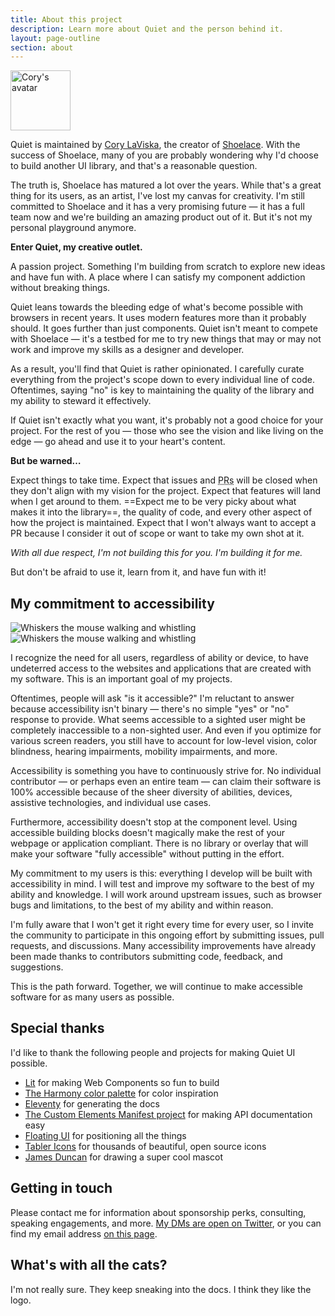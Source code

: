 ```yaml
---
title: About this project
description: Learn more about Quiet and the person behind it.
layout: page-outline
section: about
---
```


<a href="https://x.com/claviska" data-no-external-icon>
  <img 
    class="avatar"
    src="https://gravatar.com/avatar/bf1b3b95fd5b096a3592247c29667b33?s=400"
    alt="Cory's avatar"
    width="96"
    height="96"
  >
</a>

Quiet is maintained by [Cory LaViska](https://x.com/claviska), the creator of [Shoelace](https://shoelace.style/). With the success of Shoelace, many of you are probably wondering why I'd choose to build another UI library, and that's a reasonable question.

The truth is, Shoelace has matured a lot over the years. While that's a great thing for its users, as an artist, I've lost my canvas for creativity. I'm still committed to Shoelace and it has a very promising future — it has a full team now and we're building an amazing product out of it. But it's not my personal playground anymore.

**Enter Quiet, my creative outlet.**

A passion project. Something I'm building from scratch to explore new ideas and have fun with. A place where I can satisfy my component addiction without breaking things.

Quiet leans towards the bleeding edge of what's become possible with browsers in recent years. It uses modern features more than it probably should. It goes further than just components. Quiet isn't meant to compete with Shoelace — it's a testbed for me to try new things that may or may not work and improve my skills as a designer and developer.

As a result, you'll find that Quiet is rather opinionated. I carefully curate everything from the project's scope down to every individual line of code. Oftentimes, saying "no" is key to maintaining the quality of the library and my ability to steward it effectively.

If Quiet isn't exactly what you want, it's probably not a good choice for your project. For the rest of you — those who see the vision and like living on the edge — go ahead and use it to your heart's content.

**But be warned…**

Expect things to take time. Expect that issues and <abbr title="Pull requests">PRs</abbr> will be closed when they don't align with my vision for the project. Expect that features will land when I get around to them. ==Expect me to be very picky about what makes it into the library==, the quality of code, and every other aspect of how the project is maintained. Expect that I won't always want to accept a PR because I consider it out of scope or want to take my own shot at it.

_With all due respect, I'm not building this for you. I'm building it for me._

But don't be afraid to use it, learn from it, and have fun with it!

## My commitment to accessibility

<img class="whiskers only-light" src="/assets/images/whiskers/whiskers-whistling-light.svg" alt="Whiskers the mouse walking and whistling">
<img class="whiskers only-dark" src="/assets/images/whiskers/whiskers-whistling-dark.svg" alt="Whiskers the mouse walking and whistling">

I recognize the need for all users, regardless of ability or device, to have undeterred access to the websites and applications that are created with my software. This is an important goal of my projects.

Oftentimes, people will ask "is it accessible?" I'm reluctant to answer because accessibility isn't binary — there's no simple "yes" or "no" response to provide. What seems accessible to a sighted user might be completely inaccessible to a non-sighted user. And even if you optimize for various screen readers, you still have to account for low-level vision, color blindness, hearing impairments, mobility impairments, and more.

Accessibility is something you have to continuously strive for. No individual contributor — or perhaps even an entire team — can claim their software is 100% accessible because of the sheer diversity of abilities, devices, assistive technologies, and individual use cases.

Furthermore, accessibility doesn't stop at the component level. Using accessible building blocks doesn't magically make the rest of your webpage or application compliant. There is no library or overlay that will make your software "fully accessible" without putting in the effort.

My commitment to my users is this: everything I develop will be built with accessibility in mind. I will test and improve my software to the best of my ability and knowledge. I will work around upstream issues, such as browser bugs and limitations, to the best of my ability and within reason.

I'm fully aware that I won't get it right every time for every user, so I invite the community to participate in this ongoing effort by submitting issues, pull requests, and discussions. Many accessibility improvements have already been made thanks to contributors submitting code, feedback, and suggestions.

This is the path forward. Together, we will continue to make accessible software for as many users as possible.

## Special thanks

I'd like to thank the following people and projects for making Quiet UI possible.

- [Lit](https://lit.dev/) for making Web Components so fun to build
- [The Harmony color palette](https://evilmartians.com/opensource/harmony) for color inspiration
- [Eleventy](https://www.11ty.dev/) for generating the docs
- [The Custom Elements Manifest project](https://custom-elements-manifest.open-wc.org/) for making API documentation easy
- [Floating UI](https://floating-ui.com/) for positioning all the things
- [Tabler Icons](https://tabler.io/icons) for thousands of beautiful, open source icons
- [James Duncan](https://x.com/JamesDuncanArt) for drawing a super cool mascot

## Getting in touch

Please contact me for information about sponsorship perks, consulting, speaking engagements, and more. [My DMs are open on Twitter](https://x.com/claviska), or you can find my email address [on this page](https://www.abeautifulsite.net/cv#contact).

## What's with all the cats?

I'm not really sure. They keep sneaking into the docs. I think they like the logo. <quiet-icon name="paw" style="rotate: -10deg; translate: 0 2px;"></quiet-icon> <quiet-icon name="paw" style="rotate: 15deg; translate: 0 -4px;"></quiet-icon>
